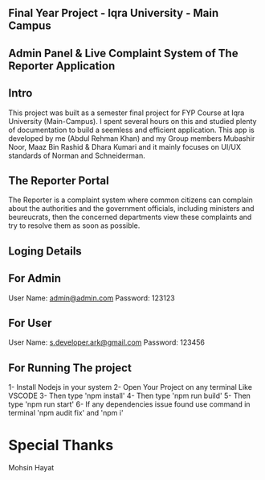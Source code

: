 
## Final Year Project - Iqra University - Main Campus

## Admin Panel & Live Complaint System of The Reporter Application

## Intro

This project was built as a semester final project for FYP Course at Iqra University (Main-Campus). I spent several hours on this and studied plenty of documentation to build a seemless and efficient application. This app is  developed by me (Abdul Rehman Khan) and my Group members Mubashir Noor, Maaz Bin Rashid & Dhara Kumari and it mainly focuses on UI/UX standards of Norman and Schneiderman.

## The Reporter Portal

The Reporter is a complaint system where common citizens can complain about the authorities and the government officials, including ministers and beureucrats, then the concerned departments view these complaints and try to resolve them as soon as possible.

## Loging Details
## For Admin
User Name: admin@admin.com
Password: 123123

## For User
User Name: s.developer.ark@gmail.com
Password: 123456


## For Running The project
1- Install Nodejs in your system
2- Open Your Project on any terminal Like VSCODE
3- Then type 'npm install'
4- Then type 'npm run build'
5- Then type 'npm run start'
6- If any dependencies issue found use command in terminal 'npm audit fix' and 'npm i'


# Special Thanks
Mohsin Hayat
